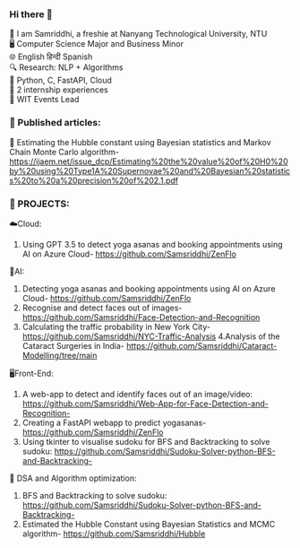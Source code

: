 ### Hi there 👋

👋 I am Samriddhi, a freshie at Nanyang Technological University, NTU  
🖥️ Computer Science Major and Business Minor  
🌐 English हिन्दी Spanish  
🔍 Research: NLP + Algorithms  
🐍 Python, C, FastAPI, Cloud  
💼 2 internship experiences  
🎉 WIT Events Lead

### 📝 Published articles:
💫 Estimating the Hubble constant using Bayesian statistics and Markov Chain Monte Carlo algorithm-https://ijaem.net/issue_dcp/Estimating%20the%20value%20of%20H0%20by%20using%20Type1A%20Supernovae%20and%20Bayesian%20statistics%20to%20a%20precision%20of%202.1.pdf

### 🚀 PROJECTS:

☁️Cloud:
1. Using GPT 3.5 to detect yoga asanas and booking appointments using AI on Azure Cloud- https://github.com/Samsriddhi/ZenFlo

🤖AI:
1. Detecting yoga asanas and booking appointments using AI on Azure Cloud- https://github.com/Samsriddhi/ZenFlo
2. Recognise and detect faces out of images- https://github.com/Samsriddhi/Face-Detection-and-Recognition
3. Calculating the traffic probability in New York City- https://github.com/Samsriddhi/NYC-Traffic-Analysis
4.Analysis of the Cataract Surgeries in India- https://github.com/Samsriddhi/Cataract-Modelling/tree/main

🖥️Front-End:
1. A web-app to detect and identify faces out of an image/video: https://github.com/Samsriddhi/Web-App-for-Face-Detection-and-Recognition-
2. Creating a FastAPI webapp to predict yogasanas- https://github.com/Samsriddhi/ZenFlo
3. Using tkinter to visualise sudoku for BFS and Backtracking to solve sudoku: https://github.com/Samsriddhi/Sudoku-Solver-python-BFS-and-Backtracking-

🌿 DSA and Algorithm optimization:
1. BFS and Backtracking to solve sudoku: https://github.com/Samsriddhi/Sudoku-Solver-python-BFS-and-Backtracking-
2. Estimated the Hubble Constant using Bayesian Statistics and MCMC algorithm- https://github.com/Samsriddhi/Hubble






